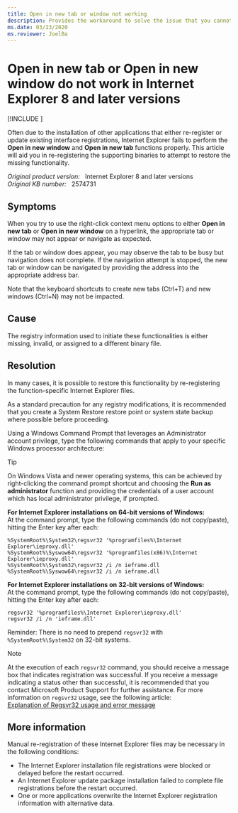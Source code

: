 ```yaml
---
title: Open in new tab or window not working
description: Provides the workaround to solve the issue that you cannot open a hyperlink in a new tab or in a new window in Internet Explorer 8 and later versions.
ms.date: 03/23/2020
ms.reviewer: JoelBa
---
```

# Open in new tab or Open in new window do not work in Internet Explorer 8 and later versions

[!INCLUDE [](../../../includes/browsers-important.md)]

Often due to the installation of other applications that either re-register or update existing interface registrations, Internet Explorer fails to perform the **Open in new window** and **Open in new tab** functions properly. This article will aid you in re-registering the supporting binaries to attempt to restore the missing functionality.

_Original product version:_ &nbsp; Internet Explorer 8 and later versions  
_Original KB number:_ &nbsp; 2574731

## Symptoms

When you try to use the right-click context menu options to either **Open in new tab** or **Open in new window** on a hyperlink, the appropriate tab or window may not appear or navigate as expected.

If the tab or window does appear, you may observe the tab to be busy but navigation does not complete. If the navigation attempt is stopped, the new tab or window can be navigated by providing the address into the appropriate address bar.

Note that the keyboard shortcuts to create new tabs (Ctrl+T) and new windows (Ctrl+N) may not be impacted.

## Cause

The registry information used to initiate these functionalities is either missing, invalid, or assigned to a different binary file.

## Resolution

In many cases, it is possible to restore this functionality by re-registering the function-specific Internet Explorer files.

As a standard precaution for any registry modifications, it is recommended that you create a System Restore restore point or system state backup where possible before proceeding.

Using a Windows Command Prompt that leverages an Administrator account privilege, type the following commands that apply to your specific Windows processor architecture:

> [!TIP]
> On Windows Vista and newer operating systems, this can be achieved by right-clicking the command prompt shortcut and choosing the **Run as administrator** function and providing the credentials of a user account which has local administrator privilege, if prompted.

**For Internet Explorer installations on 64-bit versions of Windows:**  
At the command prompt, type the following commands (do not copy/paste), hitting the Enter key after each:

```console
%SystemRoot%\System32\regsvr32 '%programfiles%\Internet Explorer\ieproxy.dll'  
%SystemRoot%\Syswow64\regsvr32 '%programfiles(x86)%\Internet Explorer\ieproxy.dll'
%SystemRoot%\System32\regsvr32 /i /n ieframe.dll
%SystemRoot%\Syswow64\regsvr32 /i /n ieframe.dll  
```

**For Internet Explorer installations on 32-bit versions of Windows:**  
At the command prompt, type the following commands (do not copy/paste), hitting the Enter key after each:

```console
regsvr32 '%programfiles%\Internet Explorer\ieproxy.dll'
regsvr32 /i /n 'ieframe.dll'  
```

Reminder: There is no need to prepend `regsvr32` with `%SystemRoot%\System32` on 32-bit systems.

> [!NOTE]
> At the execution of each `regsvr32` command, you should receive a message box that indicates registration was successful. If you receive a message indicating a status other than successful, it is recommended that you contact Microsoft Product Support for further assistance. For more information on `regsvr32` usage, see the following article:  
> [Explanation of Regsvr32 usage and error message](https://support.microsoft.com/help/249873)

## More information

Manual re-registration of these Internet Explorer files may be necessary in the following conditions:

- The Internet Explorer installation file registrations were blocked or delayed before the restart occurred.
- An Internet Explorer update package installation failed to complete file registrations before the restart occurred.
- One or more applications overwrite the Internet Explorer registration information with alternative data.
